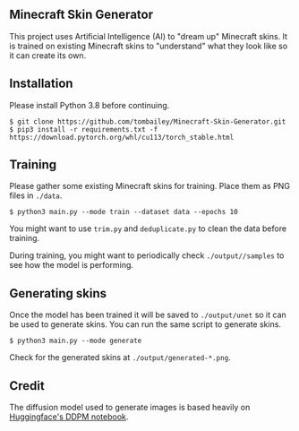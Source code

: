 ## Minecraft Skin Generator
This project uses Artificial Intelligence (AI) to "dream up" Minecraft skins. It is trained on existing Minecraft skins to "understand" what they look like so it can create its own.

## Installation
Please install Python 3.8 before continuing.

    $ git clone https://github.com/tombailey/Minecraft-Skin-Generator.git
    $ pip3 install -r requirements.txt -f https://download.pytorch.org/whl/cu113/torch_stable.html

## Training
Please gather some existing Minecraft skins for training. Place them as PNG files in `./data`.

    $ python3 main.py --mode train --dataset data --epochs 10

You might want to use `trim.py` and `deduplicate.py` to clean the data before training.

During training, you might want to periodically check `./output//samples` to see how the model is performing.

## Generating skins
Once the model has been trained it will be saved to `./output/unet` so it can be used to generate skins. You can run the same script to generate skins.

    $ python3 main.py --mode generate

Check for the generated skins at `./output/generated-*.png`.

## Credit   

The diffusion model used to generate images is based heavily on [Huggingface's DDPM notebook](https://github.com/huggingface/notebooks/blob/8392fcc5d61396e39159c9f582c131599a48579b/diffusers/training_example.ipynb).
